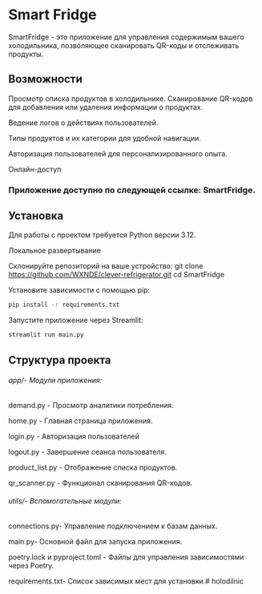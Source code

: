 # Smart Fridge 
SmartFridge - это приложение для управления содержимым вашего холодильника, позволяющее сканировать QR-коды и отслеживать продукты.

## Возможности

Просмотр списка продуктов в холодильнике.
Сканирование QR-кодов для добавления или удаления информации о продуктах.

Ведение логов о действиях пользователей.

Типы продуктов и их категории для удобной навигации.

Авторизация пользователей для персонализированного опыта.

Онлайн-доступ

### Приложение доступно по следующей ссылке: SmartFridge.

## Установка

Для работы с проектом требуется Python версии 3.12.

Локальное развертывание

Склонируйте репозиторий на ваше устройство:
git clone <https://github.com/WXNDE/clever-refrigerator.git>
cd SmartFridge

Установите зависимости с помощью pip:
```bash
pip install -r requirements.txt
```
Запустите приложение через Streamlit:
```bash
streamlit run main.py
```

## Структура проекта

###### app/- Модули приложения:
 demand.py - Просмотр аналитики потребления. 

 home.py - Главная страница приложения. 
 
 login.py - Авторизация пользователей 
 
 logout.py - Завершение сеанса пользователя. 
 
 product_list.py - Отображение списка продуктов. 
 
 qr_scanner.py - Функционал сканирования QR-кодов. 


###### utils/- Вспомогательные модули: 
 connections.py- Управление подключением к базам данных. 
 
 main.py- Основной файл для запуска приложения. 
 
 poetry.lock и pyproject.toml - Файлы для управления зависимостями через Poetry. 
 
 requirements.txt- Список зависимых мест для установки.# holodilnic 
